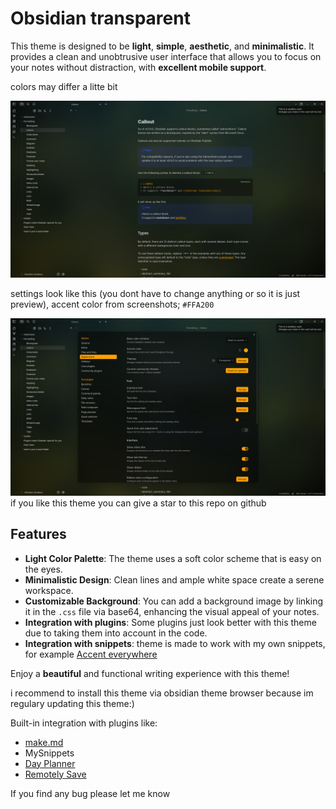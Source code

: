 # Obsidian transparent

This theme is designed to be **light**, **simple**, **aesthetic**, and **minimalistic**. It provides a clean and unobtrusive user interface that allows you to focus on your notes without distraction, with **excellent mobile support**.

colors may differ a litte bit

![screnshoot](assets/preview.png)

settings look like this (you dont have to change anything or so it is just preview), accent color from screenshots; `#FFA200`

![settings](assets/settings.png)
if you like this theme you can give a star to this repo on github

## Features

- **Light Color Palette**: The theme uses a soft color scheme that is easy on the eyes.
- **Minimalistic Design**: Clean lines and ample white space create a serene workspace.
- **Customizable Background**: You can add a background image by linking it in the `.css` file via base64, enhancing the visual appeal of your notes.
- **Integration with plugins**: Some plugins just look better with this theme due to taking them into account in the code.
- **Integration with snippets**: theme is made to work with my own snippets, for example [Accent everywhere](https://github.com/Oczko24/Obsidian_things/blob/main/css_snippets/Accent%20everywhere.css)

Enjoy a **beautiful** and functional writing experience with this theme!

i recommend to install this theme via obsidian theme browser because im regulary updating this theme:)

<!---
### Todo
---
- [ ] better light theme
- [ ] style plugin settings
--->
Built-in integration with plugins like:

- [make.md](https://github.com/Make-md/makemd)
- MySnippets
- [Day Planner](https://github.com/ivan-lednev/Obsidian-day-planner)
- [Remotely Save](https://github.com/remotely-save/remotely-save)

If you find any bug please let me know
